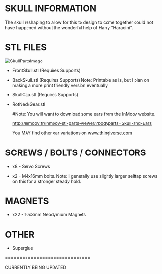 SKULL INFORMATION
=
The skull reshaping to allow for this to design to come together could not have happened without the wonderful help of Harry "Haracini". 

STL FILES
= 
![SkullPartsImage](https://user-images.githubusercontent.com/81597534/185001643-9cd4e122-26e0-4864-968c-ccb29990dd65.png)

- FrontSkull.stl (Requires Supports)

- BackSkull.stl (Requires Supports)  Note: Printable as is, but I plan on making a more print friendly version eventually. 

- SkullCap.stl (Requires Supports)

- RotNeckGear.stl

  #Note: You will want to download some ears from the InMoov website. 
  
  http://inmoov.fr/inmoov-stl-parts-viewer/?bodyparts=Skull-and-Ears

  You MAY find other ear variations on www.thingiverse.com

SCREWS / BOLTS / CONNECTORS
=
- x8 - Servo Screws

- x2 - M4x16mm bolts. Note: I generally use slightly larger selftap screws on this for a stronger steady hold.

MAGNETS
= 
- x22 - 10x3mm Neodymium Magnets 

OTHER
=
- Superglue

==============================

CURRENTLY BEING UPDATED
